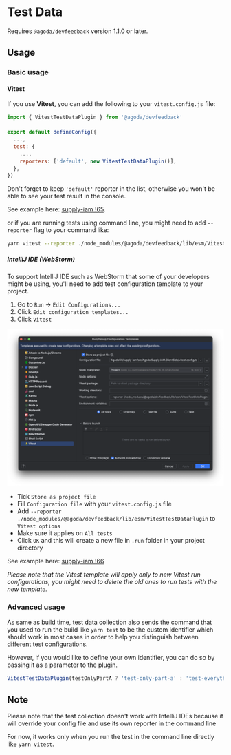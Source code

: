 # Test Data

Requires `@agoda/devfeedback` version 1.1.0 or later.

## Usage

### Basic usage

#### Vitest

If you use **Vitest**, you can add the following to your `vitest.config.js` file:

```javascript
import { VitestTestDataPlugin } from '@agoda/devfeedback'

export default defineConfig({
  ...,
  test: {
    ...,
    reporters: ['default', new VitestTestDataPlugin()],
  },
})
```

Don't forget to keep `'default'` reporter in the list, otherwise you won't be able to see your test result in the console.

See example here: [supply-iam !65](https://gitlab.agodadev.io/full-stack/ycs/supply-iam/-/merge_requests/65/).

or if you are running tests using command line, you might need to add `--reporter` flag to your command like:

```bash
yarn vitest --reporter ./node_modules/@agoda/devfeedback/lib/esm/VitestTestDataPlugin run
```

##### IntelliJ IDE (WebStorm)

To support IntelliJ IDE such as WebStorm that some of your developers might be using, you'll need to add test configuration template to your project.

1. Go to `Run` -> `Edit Configurations...`
2. Click `Edit configuration templates...`
3. Click `Vitest`

<img
  src="images/vitest_run_configuration_templates.png"
  alt="Vitest Run Configuration Templates Window" width="800" />

- Tick `Store as project file`
- Fill `Configuration file` with your `vitest.config.js` file
- Add `--reporter ./node_modules/@agoda/devfeedback/lib/esm/VitestTestDataPlugin` to `Vitest options`
- Make sure it applies on `All tests`
- Click `OK` and this will create a new file in `.run` folder in your project directory

See example here: [supply-iam !66](https://gitlab.agodadev.io/full-stack/ycs/supply-iam/-/merge_requests/66)

_Please note that the Vitest template will apply only to new Vitest run configurations, you might need to delete the old ones to run tests with the new template._

### Advanced usage

As same as build time, test data collection also sends the command that you used to run the build like `yarn test` to be the custom identifier which should work in most cases in order to help you distinguish between different test configurations.

However, if you would like to define your own identifier, you can do so by passing it as a parameter to the plugin.

```javascript
VitestTestDataPlugin(testOnlyPartA ? 'test-only-part-a' : 'test-everything');
```

## Note

Please note that the test collection doesn't work with IntelliJ IDEs because it will override your config file and use its own reporter in the command line

For now, it works only when you run the test in the command line directly like `yarn vitest`.
